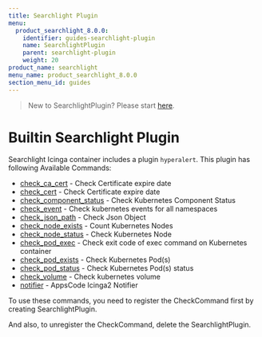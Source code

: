 ```yaml
---
title: Searchlight Plugin
menu:
  product_searchlight_8.0.0:
    identifier: guides-searchlight-plugin
    name: SearchlightPlugin
    parent: searchlight-plugin
    weight: 20
product_name: searchlight
menu_name: product_searchlight_8.0.0
section_menu_id: guides
---
```


> New to SearchlightPlugin? Please start [here](/products/searchlight/8.0.0/setup/developer-guide/webhook-plugin).

# Builtin Searchlight Plugin

Searchlight Icinga container includes a plugin `hyperalert`. This plugin has following Available Commands:

- [check_ca_cert](./docs/guides/cluster-alerts/ca-cert.md) - Check Certificate expire date
- [check_cert](./docs/guides/cluster-alerts/cert.md) - Check Certificate expire date
- [check_component_status](./docs/guides/cluster-alerts/component-status.md) - Check Kubernetes Component Status
- [check_event](./docs/guides/cluster-alerts/event.md) - Check kubernetes events for all namespaces
- [check_json_path](./docs/guides/cluster-alerts/node-exists.md) - Check Json Object
- [check_node_exists](./docs/guides/cluster-alerts/node-exists.md) - Count Kubernetes Nodes
- [check_node_status](./docs/guides/node-alerts/node-status.md) - Check Kubernetes Node
- [check_pod_exec](./docs/guides/pod-alerts/pod-exec.md) - Check exit code of exec command on Kubernetes container
- [check_pod_exists](./docs/guides/cluster-alerts/pod-exists.md) - Check Kubernetes Pod(s)
- [check_pod_status](./docs/guides/pod-alerts/pod-status.md) - Check Kubernetes Pod(s) status
- [check_volume](./docs/guides/pod-alerts/pod-volume.md) - Check kubernetes volume
- [notifier](./docs/guides/notifiers.md) - AppsCode Icinga2 Notifier

To use these commands, you need to register the CheckCommand first by creating SearchlightPlugin.

And also, to unregister the CheckCommand, delete the SearchlightPlugin.
